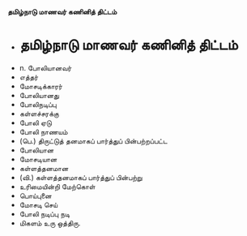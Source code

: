 **தமிழ்நாடு மாணவர் கணினித் திட்டம்**
- # தமிழ்நாடு மாணவர் கணினித் திட்டம்
- n. போலியானவர்
- எத்தர்
- மோசடிக்காரர்
- போலியானது
- போலிநடிப்பு
- கள்ளச்சரக்கு
- போலி ஏடு
- போலி நாணயம்
- (பெ.) திருட்டுத் தனமாகப் பார்த்துப் பின்பற்றப்பட்ட
- போலியான
- மோசடியான
- கள்ளத்தனமான
- (வி.) கள்ளத்தனமாகப் பார்த்துப் பின்பற்று
- உரிமையின்றி மேற்கொள்
- பொய்புனை
- மோசடி செய்
- போலி நடிப்பு நடி
- மிகளம் உரு ஒத்திரு.

